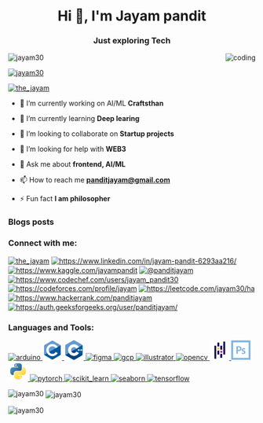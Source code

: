<h1 align="center">Hi 👋, I'm Jayam pandit</h1>
<h3 align="center">Just exploring Tech</h3>
<img align="right" alt="coding" witdh="400" src="[https://gifer.com/en/9cIT](https://i.gifer.com/9cIT.gif)](https://i.gifer.com/9cIT.gif)">

<p align="left"> <img src="https://komarev.com/ghpvc/?username=jayam30&label=Profile%20views&color=0e75b6&style=flat" alt="jayam30" /> </p>

<p align="left"> <a href="https://github.com/ryo-ma/github-profile-trophy"><img src="https://github-profile-trophy.vercel.app/?username=jayam30" alt="jayam30" /></a> </p>

<p align="left"> <a href="https://twitter.com/the_jayam" target="blank"><img src="https://img.shields.io/twitter/follow/the_jayam?logo=twitter&style=for-the-badge" alt="the_jayam" /></a> </p>

- 🔭 I’m currently working on AI/ML **Craftsthan**

- 🌱 I’m currently learning **Deep learing**

- 👯 I’m looking to collaborate on **Startup projects**

- 🤝 I’m looking for help with **WEB3**

- 💬 Ask me about **frontend, AI/ML**

- 📫 How to reach me **panditjayam@gmail.com**

- ⚡ Fun fact **I am philosopher**

### Blogs posts
<!-- BLOG-POST-LIST:START -->
<!-- BLOG-POST-LIST:END -->

<h3 align="left">Connect with me:</h3>
<p align="left">
<a href="https://twitter.com/the_jayam" target="blank"><img align="center" src="https://raw.githubusercontent.com/rahuldkjain/github-profile-readme-generator/master/src/images/icons/Social/twitter.svg" alt="the_jayam" height="30" width="40" /></a>
<a href="https://linkedin.com/in/https://www.linkedin.com/in/jayam-pandit-6293aa216/" target="blank"><img align="center" src="https://raw.githubusercontent.com/rahuldkjain/github-profile-readme-generator/master/src/images/icons/Social/linked-in-alt.svg" alt="https://www.linkedin.com/in/jayam-pandit-6293aa216/" height="30" width="40" /></a>
<a href="https://kaggle.com/https://www.kaggle.com/jayampandit" target="blank"><img align="center" src="https://raw.githubusercontent.com/rahuldkjain/github-profile-readme-generator/master/src/images/icons/Social/kaggle.svg" alt="https://www.kaggle.com/jayampandit" height="30" width="40" /></a>
<a href="https://medium.com/@panditjayam" target="blank"><img align="center" src="https://raw.githubusercontent.com/rahuldkjain/github-profile-readme-generator/master/src/images/icons/Social/medium.svg" alt="@panditjayam" height="30" width="40" /></a>
<a href="https://www.codechef.com/users/https://www.codechef.com/users/jayam_pandit30" target="blank"><img align="center" src="https://cdn.jsdelivr.net/npm/simple-icons@3.1.0/icons/codechef.svg" alt="https://www.codechef.com/users/jayam_pandit30" height="30" width="40" /></a>
<a href="https://codeforces.com/profile/https://codeforces.com/profile/jayam" target="blank"><img align="center" src="https://raw.githubusercontent.com/rahuldkjain/github-profile-readme-generator/master/src/images/icons/Social/codeforces.svg" alt="https://codeforces.com/profile/jayam" height="30" width="40" /></a>
<a href="https://www.leetcode.com/https://leetcode.com/jayam30/ha" target="blank"><img align="center" src="https://raw.githubusercontent.com/rahuldkjain/github-profile-readme-generator/master/src/images/icons/Social/leet-code.svg" alt="https://leetcode.com/jayam30/ha" height="30" width="40" /></a>
<a href="https://www.hackerearth.com/https://www.hackerrank.com/panditjayam" target="blank"><img align="center" src="https://raw.githubusercontent.com/rahuldkjain/github-profile-readme-generator/master/src/images/icons/Social/hackerearth.svg" alt="https://www.hackerrank.com/panditjayam" height="30" width="40" /></a>
<a href="https://auth.geeksforgeeks.org/user/https://auth.geeksforgeeks.org/user/panditjayam/" target="blank"><img align="center" src="https://raw.githubusercontent.com/rahuldkjain/github-profile-readme-generator/master/src/images/icons/Social/geeks-for-geeks.svg" alt="https://auth.geeksforgeeks.org/user/panditjayam/" height="30" width="40" /></a>
</p>

<h3 align="left">Languages and Tools:</h3>
<p align="left"> <a href="https://www.arduino.cc/" target="_blank" rel="noreferrer"> <img src="https://cdn.worldvectorlogo.com/logos/arduino-1.svg" alt="arduino" width="40" height="40"/> </a> <a href="https://www.cprogramming.com/" target="_blank" rel="noreferrer"> <img src="https://raw.githubusercontent.com/devicons/devicon/master/icons/c/c-original.svg" alt="c" width="40" height="40"/> </a> <a href="https://www.w3schools.com/cpp/" target="_blank" rel="noreferrer"> <img src="https://raw.githubusercontent.com/devicons/devicon/master/icons/cplusplus/cplusplus-original.svg" alt="cplusplus" width="40" height="40"/> </a> <a href="https://www.figma.com/" target="_blank" rel="noreferrer"> <img src="https://www.vectorlogo.zone/logos/figma/figma-icon.svg" alt="figma" width="40" height="40"/> </a> <a href="https://cloud.google.com" target="_blank" rel="noreferrer"> <img src="https://www.vectorlogo.zone/logos/google_cloud/google_cloud-icon.svg" alt="gcp" width="40" height="40"/> </a> <a href="https://www.adobe.com/in/products/illustrator.html" target="_blank" rel="noreferrer"> <img src="https://www.vectorlogo.zone/logos/adobe_illustrator/adobe_illustrator-icon.svg" alt="illustrator" width="40" height="40"/> </a> <a href="https://opencv.org/" target="_blank" rel="noreferrer"> <img src="https://www.vectorlogo.zone/logos/opencv/opencv-icon.svg" alt="opencv" width="40" height="40"/> </a> <a href="https://pandas.pydata.org/" target="_blank" rel="noreferrer"> <img src="https://raw.githubusercontent.com/devicons/devicon/2ae2a900d2f041da66e950e4d48052658d850630/icons/pandas/pandas-original.svg" alt="pandas" width="40" height="40"/> </a> <a href="https://www.photoshop.com/en" target="_blank" rel="noreferrer"> <img src="https://raw.githubusercontent.com/devicons/devicon/master/icons/photoshop/photoshop-line.svg" alt="photoshop" width="40" height="40"/> </a> <a href="https://www.python.org" target="_blank" rel="noreferrer"> <img src="https://raw.githubusercontent.com/devicons/devicon/master/icons/python/python-original.svg" alt="python" width="40" height="40"/> </a> <a href="https://pytorch.org/" target="_blank" rel="noreferrer"> <img src="https://www.vectorlogo.zone/logos/pytorch/pytorch-icon.svg" alt="pytorch" width="40" height="40"/> </a> <a href="https://scikit-learn.org/" target="_blank" rel="noreferrer"> <img src="https://upload.wikimedia.org/wikipedia/commons/0/05/Scikit_learn_logo_small.svg" alt="scikit_learn" width="40" height="40"/> </a> <a href="https://seaborn.pydata.org/" target="_blank" rel="noreferrer"> <img src="https://seaborn.pydata.org/_images/logo-mark-lightbg.svg" alt="seaborn" width="40" height="40"/> </a> <a href="https://www.tensorflow.org" target="_blank" rel="noreferrer"> <img src="https://www.vectorlogo.zone/logos/tensorflow/tensorflow-icon.svg" alt="tensorflow" width="40" height="40"/> </a> </p>

<p><img align="left" src="https://github-readme-stats.vercel.app/api/top-langs?username=jayam30&show_icons=true&locale=en&layout=compact" alt="jayam30" /></p>

<p>&nbsp;<img align="center" src="https://github-readme-stats.vercel.app/api?username=jayam30&show_icons=true&locale=en" alt="jayam30" /></p>

<p><img align="center" src="https://github-readme-streak-stats.herokuapp.com/?user=jayam30&" alt="jayam30" /></p>
